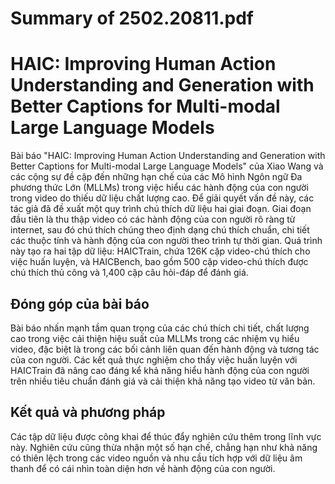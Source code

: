 # Summary of 2502.20811.pdf

# HAIC: Improving Human Action Understanding and Generation with Better Captions for Multi-modal Large Language Models

Bài báo "HAIC: Improving Human Action Understanding and Generation with Better Captions for Multi-modal Large Language Models" của Xiao Wang và các cộng sự đề cập đến những hạn chế của các Mô hình Ngôn ngữ Đa phương thức Lớn (MLLMs) trong việc hiểu các hành động của con người trong video do thiếu dữ liệu chất lượng cao. Để giải quyết vấn đề này, các tác giả đã đề xuất một quy trình chú thích dữ liệu hai giai đoạn. Giai đoạn đầu tiên là thu thập video có các hành động của con người rõ ràng từ internet, sau đó chú thích chúng theo định dạng chú thích chuẩn, chi tiết các thuộc tính và hành động của con người theo trình tự thời gian. Quá trình này tạo ra hai tập dữ liệu: HAICTrain, chứa 126K cặp video-chú thích cho việc huấn luyện, và HAICBench, bao gồm 500 cặp video-chú thích được chú thích thủ công và 1,400 cặp câu hỏi-đáp để đánh giá.

## Đóng góp của bài báo

Bài báo nhấn mạnh tầm quan trọng của các chú thích chi tiết, chất lượng cao trong việc cải thiện hiệu suất của MLLMs trong các nhiệm vụ hiểu video, đặc biệt là trong các bối cảnh liên quan đến hành động và tương tác của con người. Các kết quả thực nghiệm cho thấy việc huấn luyện với HAICTrain đã nâng cao đáng kể khả năng hiểu hành động của con người trên nhiều tiêu chuẩn đánh giá và cải thiện khả năng tạo video từ văn bản.

## Kết quả và phương pháp

Các tập dữ liệu được công khai để thúc đẩy nghiên cứu thêm trong lĩnh vực này. Nghiên cứu cũng thừa nhận một số hạn chế, chẳng hạn như khả năng có thiên lệch trong các video nguồn và nhu cầu tích hợp với dữ liệu âm thanh để có cái nhìn toàn diện hơn về hành động của con người.
